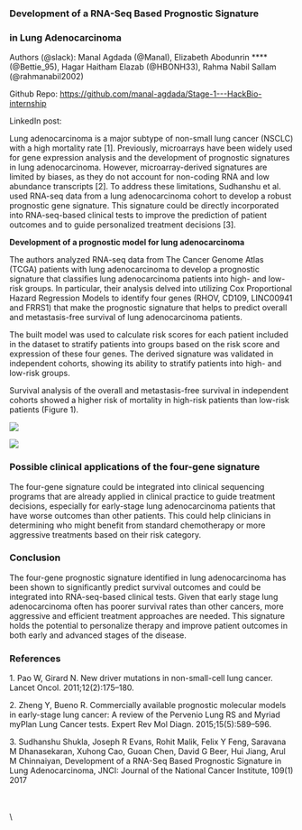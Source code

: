 <!--StartFragment-->


### **Development of a RNA-Seq Based Prognostic Signature**

### **in Lung Adenocarcinoma**

Authors (@slack): Manal Agdada (@Manal), Elizabeth Abodunrin ****(@Bettie\_95), Hagar Haitham Elazab (@HBONH33), Rahma Nabil Sallam (@rahmanabil2002)

Github Repo: [https\://github.com/manal-agdada/Stage-1---HackBio-internship](https://github.com/manal-agdada/Stage-1---HackBio-internship/blob/main/stage1.md)

LinkedIn post:

Lung adenocarcinoma is a major subtype of non-small lung cancer (NSCLC) with a high mortality rate \[1]. Previously, microarrays have been widely used for gene expression analysis and the development of prognostic signatures in lung adenocarcinoma. However, microarray-derived signatures are limited by biases, as they do not account for non-coding RNA and low abundance transcripts \[2]. To address these limitations, Sudhanshu et al. used RNA-seq data from a lung adenocarcinoma cohort to develop a robust prognostic gene signature. This signature could be directly incorporated into RNA-seq-based clinical tests to improve the prediction of patient outcomes and to guide personalized treatment decisions \[3].

**Development of a prognostic model for lung adenocarcinoma**

The authors analyzed RNA-seq data from The Cancer Genome Atlas (TCGA) patients with lung adenocarcinoma to develop a prognostic signature that classifies lung adenocarcinoma patients into high- and low-risk groups. In particular, their analysis delved into utilizing Cox Proportional Hazard Regression Models to identify four genes (RHOV, CD109, LINC00941 and FRRS1) that make the prognostic signature that helps to predict overall and metastasis-free survival of lung adenocarcinoma patients. 

The built model was used to calculate risk scores for each patient included in the dataset to stratify patients into groups based on the risk score and expression of these four genes. The derived signature was validated in independent cohorts, showing its ability to stratify patients into high- and low-risk groups.

Survival analysis of the overall and metastasis-free survival in independent cohorts showed a higher risk of mortality in high-risk patients than low-risk patients (Figure 1).

![](https://lh7-rt.googleusercontent.com/docsz/AD_4nXfWJ79HlIgzbuW2Y_-QslO9q7QFYyA-34jgS7uH4cO-XX8Xadg4Dwo-akyJK5aGW-xYyRHlicaACgeWnnojnS6p-ndvrq2WYKcQNwZNLZ8T-d1E_kkuuR76oW8Kj1p-gMfgUxFFEb5lYFlMLsu3ot_Y0IXh?key=YLu_DE8OGL6Caiap1UzJTw)

![](https://lh7-rt.googleusercontent.com/docsz/AD_4nXeqxTo6nI_fS__4Th_rGQPSVkletiiA8LDbWY8ofSEJOfEdswxPYbon9jdcwjrOrr0ceSBIOzkjTDP9vfX7dWzIN_jeyz7wmuWsE5ACzGJQzOtSKb1UYSVlQOe7ka_TJMcKJqLbEtCnPkJGntxp-dKy15D1?key=YLu_DE8OGL6Caiap1UzJTw)


### **Possible clinical applications of the four-gene signature**

The four-gene signature could be integrated into clinical sequencing programs that are already applied in clinical practice to guide treatment decisions, especially for early-stage lung adenocarcinoma patients that have worse outcomes than other patients. This could help clinicians in determining who might benefit from standard chemotherapy or more aggressive treatments based on their risk category.


### **Conclusion**

The four-gene prognostic signature identified in lung adenocarcinoma has been shown to significantly predict survival outcomes and could be integrated into RNA-seq-based clinical tests. Given that early stage lung adenocarcinoma often has poorer survival rates than other cancers, more aggressive and efficient treatment approaches are needed. This signature holds the potential to personalize therapy and improve patient outcomes in both early and advanced stages of the disease.

### **References** 

1\. Pao W, Girard N. New driver mutations in non-small-cell lung cancer. Lancet Oncol. 2011;12(2):175–180.

2\. Zheng Y, Bueno R. Commercially available prognostic molecular models in early-stage lung cancer: A review of the Pervenio Lung RS and Myriad myPlan Lung Cancer tests. Expert Rev Mol Diagn. 2015;15(5):589–596.

3\. Sudhanshu Shukla, Joseph R Evans, Rohit Malik, Felix Y Feng, Saravana M Dhanasekaran, Xuhong Cao, Guoan Chen, David G Beer, Hui Jiang, Arul M Chinnaiyan, Development of a RNA-Seq Based Prognostic Signature in Lung Adenocarcinoma, JNCI: Journal of the National Cancer Institute, 109(1) 2017

\
\
\



<!--EndFragment-->
